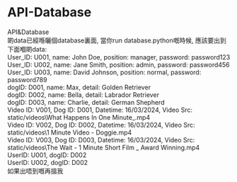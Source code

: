 # API-Database
API&amp;Database<br />
啲data已經喺曬個database裏面, 當你run database.python嘅時候, 應該要出到下面嗰啲data:<br />
User_ID: U001, name: John Doe, position: manager, password: password123<br />
User_ID: U002, name: Jane Smith, position: admin, password: password456<br />
User_ID: U003, name: David Johnson, position: normal, password: password789<br />
dogID: D001, name: Max, detail: Golden Retriever<br />
dogID: D002, name: Bella, detail: Labrador Retriever<br />
dogID: D003, name: Charlie, detail: German Shepherd<br />
Video ID: V001, Dog ID: D001, Datetime: 16/03/2024, Video Src: static/videos\What Happens In One Minute_.mp4<br />
Video ID: V002, Dog ID: D002, Datetime: 16/03/2024, Video Src: static/videos\1 Minute Video - Doggie.mp4<br />
Video ID: V003, Dog ID: D003, Datetime: 16/03/2024, Video Src: static/videos\The Wait  - 1 Minute Short Film _ Award Winning.mp4<br />
UserID: U001, dogID: D002<br />
UserID: U002, dogID: D002<br />
如果出唔到嘅再搵我
